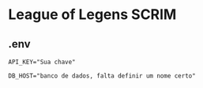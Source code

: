 # League of Legens SCRIM

## .env
```
API_KEY="Sua chave"

DB_HOST="banco de dados, falta definir um nome certo"